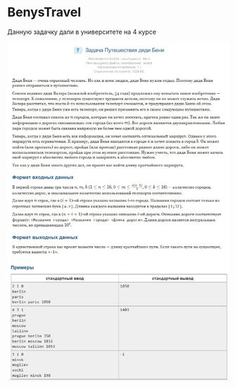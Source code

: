 # BenysTravel
Данную задачку дали в университете на 4 курсе

![alt text](README1.jpg "Условние")​
![alt text](README2.jpg "Примеры")​
